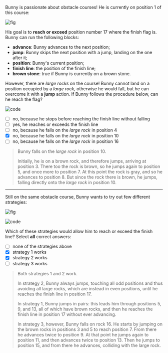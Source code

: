 Bunny is passionate about obstacle courses! He is currently on position $1$ of this course:

![fig](fig.asy)

His goal is to **reach or exceed** position number $17$ where the finish flag is.
Bunny can run the following blocks:

  - **advance**: Bunny advances to the next position;
  - **jump**: Bunny skips the next position with a jump, landing on the one after it;
  - **position**: Bunny's current position;
  - **finish line**: the position of the finish line;
  - **brown stone**: true if Bunny is currently on a brown stone.

However, there are *large rocks* on the course! Bunny cannot land on a position occupied by a *large rock*, otherwise he would fall, but he can overcome it with a **jump** action.
If Bunny follows the procedure below, can he reach the flag?

![code](code.asy)

  - [ ] no, because he stops before reaching the finish line without falling
  - [ ] yes, he reaches or exceeds the finish line
  - [ ] no, because he falls on the *large rock* in position $4$
  - [X] no, because he falls on the *large rock* in position $10$
  - [ ] no, because he falls on the *large rock* in position $16$

> Bunny falls on the *large rock* in position $10$.
>
> Initially, he is on a brown rock, and therefore jumps, arriving at position $3$.
> There too the rock is brown, so he jumps again to position 5, and once more to position 7.
> At this point the rock is gray, and so he advances to position 8.
> But since the rock there is brown, he jumps, falling directly onto the *large rock* in position $10$.

-----

Still on the same obstacle course, Bunny wants to try out few different strategies:

![fig](fig.asy)

![code](code-alt.asy)

Which of these strategies would allow him to reach or exceed the finish line? Select **all** correct answers:

  - [ ] none of the strategies above
  - [x] strategy 1 works
  - [x] strategy 2 works
  - [ ] strategy 3 works

> Both strategies 1 and 2 work.
>
> In strategy 2, Bunny always jumps, touching all odd positions and thus avoiding all large rocks,
> which are instead in even positions, until he reaches the finish line in position $17$.
>
> In strategy 1, Bunny jumps in pairs: this leads him through positions $5$, $9$, and $13$, all of which have
> brown rocks, and then he reaches the finish line in position $17$ without ever advancing.
>
> In strategy 3, however, Bunny falls on rock $16$.
> He starts by jumping on the brown rocks in positions $3$ and $5$ to reach position $7$.
> From there he advances twice to position $9$.
> At that point he jumps again to position $11$, and then advances twice to position $13$.
> Then he jumps to position $15$, and from there he advances, colliding with the large rock.
